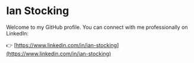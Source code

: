 # Ian Stocking

Welcome to my GitHub profile. You can connect with me professionally on LinkedIn:

👉 [https://www.linkedin.com/in/ian-stocking](https://www.linkedin.com/in/ian-stocking)

<style>
  /* Mario brick bounce animation CSS */
  .brick-container {
    position: relative;
    width: 150px;
    height: 150px;
  }

  .brick {
    width: 80px;
    height: 80px;
    background: #b55239;
    border: 3px solid #7a321e;
    box-shadow: inset -3px -3px 0 0 #d17f6b;
    position: absolute;
    bottom: 0;
    left: 50%;
    transform: translateX(-50%);
    animation: bounce 1s ease-in-out infinite;
  }

  .brick::before,
  .brick::after {
    content: '';
    position: absolute;
    width: 18px;
    height: 18px;
    background: #7a321e;
    box-shadow:
      22px 0 #7a321e,
      0 22px #7a321e,
      22px 22px #7a321e;
  }
  .brick::before {
    top: 8px;
    left: 8px;
  }
  .brick::after {
    top: 8px;
    left: 28px;
  }

  @keyframes bounce {
    0%, 100% {
      transform: translateX(-50%) translateY(0);
    }
    50% {
      transform: translateX(-50%) translateY(-30px);
    }
  }
</style>


<!--
**Ianstocking/ianstocking** is a ✨ _special_ ✨ repository because its `README.md` (this file) appears on your GitHub profile.

Here are some ideas to get you started:

- 🔭 I’m currently working on ...
- 🌱 I’m currently learning ...
- 👯 I’m looking to collaborate on ...
- 🤔 I’m looking for help with ...
- 💬 Ask me about ...
- 📫 How to reach me: ...
- 😄 Pronouns: ...
- ⚡ Fun fact: ...
-->
